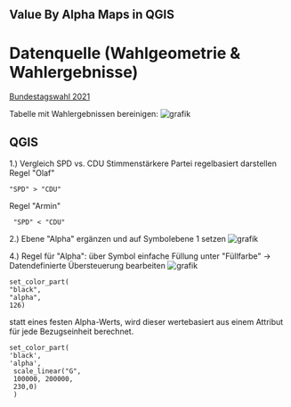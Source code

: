 ## Value By Alpha Maps in QGIS

# Datenquelle (Wahlgeometrie & Wahlergebnisse)
[Bundestagswahl 2021](https://www.bundeswahlleiterin.de/bundestagswahlen/2021/ergebnisse.html)

Tabelle mit Wahlergebnissen bereinigen:
![grafik](https://github.com/s91513/DTM/assets/134683756/9650c4aa-0a07-40e5-83b9-4d54f0a73aef)

## QGIS

1.) Vergleich SPD vs. CDU Stimmenstärkere Partei regelbasiert darstellen
Regel "Olaf"
```
"SPD" > "CDU" 
```
 Regel "Armin"
```
 "SPD" < "CDU"
```

2.) Ebene "Alpha" ergänzen und auf Symbolebene 1 setzen
![grafik](https://github.com/s91513/DTM/assets/134683756/04b26bdb-5eee-4c6a-87db-bd4c09ba0b41)

4.) Regel für "Alpha": über Symbol einfache Füllung unter "Füllfarbe" -> Datendefinierte Übersteuerung bearbeiten
![grafik](https://github.com/s91513/DTM/assets/134683756/039760e2-0b59-4869-98e6-1aa2af789509)
```
set_color_part(
"black",
"alpha",
126)
```

statt eines festen Alpha-Werts, wird dieser wertebasiert aus einem Attribut für jede Bezugseinheit berechnet.
```
set_color_part(
'black',
'alpha',
 scale_linear("G",
 100000, 200000,
 230,0)
 )
 ```
